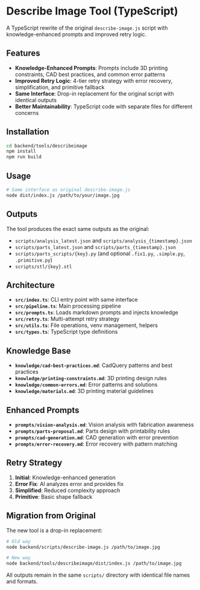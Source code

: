 # Describe Image Tool (TypeScript)

A TypeScript rewrite of the original `describe-image.js` script with knowledge-enhanced prompts and improved retry logic.

## Features

- **Knowledge-Enhanced Prompts**: Prompts include 3D printing constraints, CAD best practices, and common error patterns
- **Improved Retry Logic**: 4-tier retry strategy with error recovery, simplification, and primitive fallback
- **Same Interface**: Drop-in replacement for the original script with identical outputs
- **Better Maintainability**: TypeScript code with separate files for different concerns

## Installation

```bash
cd backend/tools/describeimage
npm install
npm run build
```

## Usage

```bash
# Same interface as original describe-image.js
node dist/index.js /path/to/your/image.jpg
```

## Outputs

The tool produces the exact same outputs as the original:

- `scripts/analysis_latest.json` and `scripts/analysis_{timestamp}.json`
- `scripts/parts_latest.json` and `scripts/parts_{timestamp}.json` 
- `scripts/parts_scripts/{key}.py` (and optional `.fix1.py`, `.simple.py`, `.primitive.py`)
- `scripts/stl/{key}.stl`

## Architecture

- **`src/index.ts`**: CLI entry point with same interface
- **`src/pipeline.ts`**: Main processing pipeline
- **`src/prompts.ts`**: Loads markdown prompts and injects knowledge
- **`src/retry.ts`**: Multi-attempt retry strategy
- **`src/utils.ts`**: File operations, venv management, helpers
- **`src/types.ts`**: TypeScript type definitions

## Knowledge Base

- **`knowledge/cad-best-practices.md`**: CadQuery patterns and best practices
- **`knowledge/printing-constraints.md`**: 3D printing design rules
- **`knowledge/common-errors.md`**: Error patterns and solutions  
- **`knowledge/materials.md`**: 3D printing material guidelines

## Enhanced Prompts

- **`prompts/vision-analysis.md`**: Vision analysis with fabrication awareness
- **`prompts/parts-proposal.md`**: Parts design with printability rules
- **`prompts/cad-generation.md`**: CAD generation with error prevention
- **`prompts/error-recovery.md`**: Error recovery with pattern matching

## Retry Strategy

1. **Initial**: Knowledge-enhanced generation
2. **Error Fix**: AI analyzes error and provides fix
3. **Simplified**: Reduced complexity approach
4. **Primitive**: Basic shape fallback

## Migration from Original

The new tool is a drop-in replacement:

```bash
# Old way
node backend/scripts/describe-image.js /path/to/image.jpg

# New way  
node backend/tools/describeimage/dist/index.js /path/to/image.jpg
```

All outputs remain in the same `scripts/` directory with identical file names and formats.